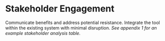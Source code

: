 # Stakeholder Engagement

Communicate benefits and address potential resistance. Integrate the tool within the existing system with minimal disruption. _See appendix 1 for an example stakeholder analysis table._
